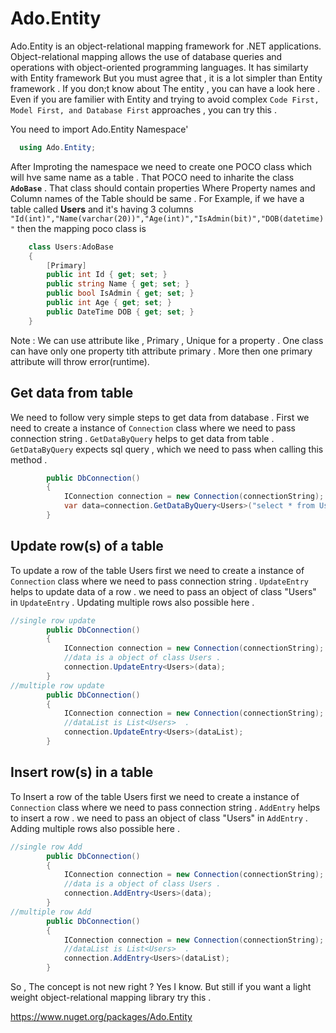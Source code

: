 # Ado.Entity

  Ado.Entity is an object-relational mapping framework for .NET applications. Object-relational mapping allows the use of database queries and operations with object-oriented programming languages.
  It has similarty with Entity framework But you must agree that , it is a lot simpler than Entity framework . If you don;t know about The entity , you can have a look here . Even if you are familier with Entity and trying to avoid complex  `Code First, Model First, and Database First` approaches , you can try this .

You need to import Ado.Entity Namespace'
```cs
  using Ado.Entity;
```
After Improting the namespace we need to create one POCO class which will hve same name as a table . That POCO need to inharite the class **`AdoBase`** . That class should contain properties Where Property names and Column names of the Table should be same . For Example, if we have a table called **Users** and it's having 3 columns `"Id(int)","Name(varchar(20))","Age(int)","IsAdmin(bit)","DOB(datetime)"` then the mapping poco class is  

```cs
    class Users:AdoBase
    {
        [Primary]
        public int Id { get; set; }
        public string Name { get; set; }
        public bool IsAdmin { get; set; }
        public int Age { get; set; }
        public DateTime DOB { get; set; }
    }
```
Note : We can use attribute like , Primary , Unique  for a property . One class can have only one property tith attribute primary . More then one primary attribute will throw error(runtime).

## Get data from table
We need to follow very simple steps to get data from database . First we need to create a instance of `Connection` class where we need to pass connection string .  `GetDataByQuery` helps to get data from table . `GetDataByQuery` expects sql query , which we need to pass when calling this method . 



```cs
        public DbConnection()
        {
            IConnection connection = new Connection(connectionString);
            var data=connection.GetDataByQuery<Users>("select * from Users");
        }
```

## Update row(s) of a table
To update a row of the table Users first we need to create a instance of `Connection` class where we need to pass connection string .  `UpdateEntry` helps to update data of a row . we need to pass an object of class "Users" in `UpdateEntry` . 
 Updating multiple rows also possible here . 

```cs
//single row update
        public DbConnection()
        {
            IConnection connection = new Connection(connectionString);
            //data is a object of class Users .
            connection.UpdateEntry<Users>(data);
        }
//multiple row update
        public DbConnection()
        {
            IConnection connection = new Connection(connectionString);
            //dataList is List<Users>  .
            connection.UpdateEntry<Users>(dataList);
        }
```
## Insert row(s) in a table
To Insert a row of the table Users first we need to create a instance of `Connection` class where we need to pass connection string .  `AddEntry` helps to insert a row . we need to pass an object of class "Users" in `AddEntry` . 
 Adding multiple rows also possible here . 

```cs
//single row Add
        public DbConnection()
        {
            IConnection connection = new Connection(connectionString);
            //data is a object of class Users .
            connection.AddEntry<Users>(data);
        }
//multiple row Add
        public DbConnection()
        {
            IConnection connection = new Connection(connectionString);
            //dataList is List<Users>  .
            connection.AddEntry<Users>(dataList);
        }
```

So , The concept is not new right ? Yes I know. But still if you want a light weight object-relational mapping library try this .

https://www.nuget.org/packages/Ado.Entity

